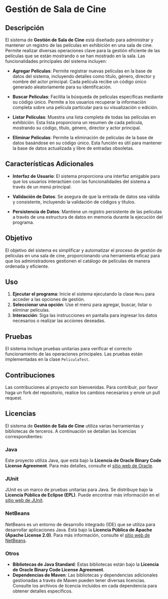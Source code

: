# Gestión de Sala de Cine

## Descripción

El sistema de **Gestión de Sala de Cine** está diseñado para administrar y mantener un registro de las películas en exhibición en una sala de cine. Permite realizar diversas operaciones clave para la gestión eficiente de las películas que se están mostrando o se han mostrado en la sala. Las funcionalidades principales del sistema incluyen:

- **Agregar Películas**: Permite registrar nuevas películas en la base de datos del sistema, incluyendo detalles como título, género, director y nombre del actor principal. Cada película recibe un código único generado aleatoriamente para su identificación.

- **Buscar Películas**: Facilita la búsqueda de películas específicas mediante su código único. Permite a los usuarios recuperar la información completa sobre una película particular para su visualización o edición.

- **Listar Películas**: Muestra una lista completa de todas las películas en exhibición. Esta lista proporciona un resumen de cada película, mostrando su código, título, género, director y actor principal.

- **Eliminar Películas**: Permite la eliminación de películas de la base de datos basándose en su código único. Esta función es útil para mantener la base de datos actualizada y libre de entradas obsoletas.

## Características Adicionales

- **Interfaz de Usuario**: El sistema proporciona una interfaz amigable para que los usuarios interactúen con las funcionalidades del sistema a través de un menú principal.

- **Validación de Datos**: Se asegura de que la entrada de datos sea válida y consistente, incluyendo la validación de códigos y títulos.

- **Persistencia de Datos**: Mantiene un registro persistente de las películas a través de una estructura de datos en memoria durante la ejecución del programa.

## Objetivo

El objetivo del sistema es simplificar y automatizar el proceso de gestión de películas en una sala de cine, proporcionando una herramienta eficaz para que los administradores gestionen el catálogo de películas de manera ordenada y eficiente.

## Uso

1. **Ejecutar el programa**: Inicie el sistema ejecutando la clase `Menu` para acceder a las opciones de gestión.
2. **Seleccionar una opción**: Use el menú para agregar, buscar, listar o eliminar películas.
3. **Interacción**: Siga las instrucciones en pantalla para ingresar los datos necesarios o realizar las acciones deseadas.

## Pruebas

El sistema incluye pruebas unitarias para verificar el correcto funcionamiento de las operaciones principales. Las pruebas están implementadas en la clase `PeliculaTest`.

## Contribuciones

Las contribuciones al proyecto son bienvenidas. Para contribuir, por favor haga un fork del repositorio, realice los cambios necesarios y envíe un pull request.

## Licencias

El sistema de **Gestión de Sala de Cine** utiliza varias herramientas y bibliotecas de terceros. A continuación se detallan las licencias correspondientes:

### Java

Este proyecto utiliza Java, que está bajo la **Licencia de Oracle Binary Code License Agreement**. Para más detalles, consulte el [sitio web de Oracle](https://www.oracle.com/java/technologies/javase-license.html).

### JUnit

JUnit es un marco de pruebas unitarias para Java. Se distribuye bajo la **Licencia Pública de Eclipse (EPL)**. Puede encontrar más información en el [sitio web de JUnit](https://junit.org/junit4/).

### NetBeans

NetBeans es un entorno de desarrollo integrado (IDE) que se utiliza para desarrollar aplicaciones Java. Está bajo la **Licencia Pública de Apache (Apache License 2.0)**. Para más información, consulte el [sitio web de NetBeans](https://netbeans.apache.org/).

### Otros

- **Bibliotecas de Java Standard**: Estas bibliotecas están bajo la **Licencia de Oracle Binary Code License Agreement**.
- **Dependencias de Maven**: Las bibliotecas y dependencias adicionales gestionadas a través de Maven pueden tener diversas licencias. Consulte los archivos de licencia incluidos en cada dependencia para obtener detalles específicos.

